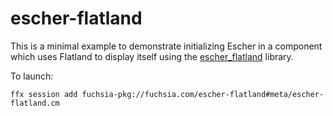 # escher-flatland

This is a minimal example to demonstrate initializing Escher in a component which uses Flatland to
display itself using the [escher_flatland](//src/ui/lib/escher/escher_flatland/README.md) library.

To launch:
```
ffx session add fuchsia-pkg://fuchsia.com/escher-flatland#meta/escher-flatland.cm
```
